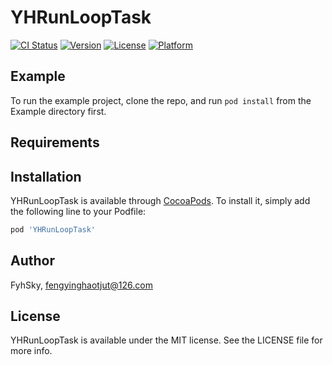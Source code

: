 # YHRunLoopTask

[![CI Status](https://img.shields.io/travis/FyhSky/YHRunLoopTask.svg?style=flat)](https://travis-ci.org/FyhSky/YHRunLoopTask)
[![Version](https://img.shields.io/cocoapods/v/YHRunLoopTask.svg?style=flat)](https://cocoapods.org/pods/YHRunLoopTask)
[![License](https://img.shields.io/cocoapods/l/YHRunLoopTask.svg?style=flat)](https://cocoapods.org/pods/YHRunLoopTask)
[![Platform](https://img.shields.io/cocoapods/p/YHRunLoopTask.svg?style=flat)](https://cocoapods.org/pods/YHRunLoopTask)

## Example

To run the example project, clone the repo, and run `pod install` from the Example directory first.

## Requirements

## Installation

YHRunLoopTask is available through [CocoaPods](https://cocoapods.org). To install
it, simply add the following line to your Podfile:

```ruby
pod 'YHRunLoopTask'
```

## Author

FyhSky, fengyinghaotjut@126.com

## License

YHRunLoopTask is available under the MIT license. See the LICENSE file for more info.
